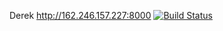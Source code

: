 Derek
http://162.246.157.227:8000
[![Build Status](https://travis-ci.com/cmput401-fall2018/web-app-ci-cd-with-travis-ci-derek-repka.svg?branch=master)](https://travis-ci.com/cmput401-fall2018/web-app-ci-cd-with-travis-ci-derek-repka)
